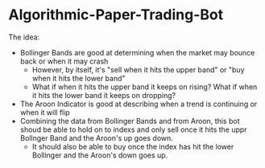 # Algorithmic-Paper-Trading-Bot
The idea:
- Bollinger Bands are good at determining when the market may bounce back or when it may crash
  - However, by itself, it's "sell when it hits the upper band" or "buy when it hits the lower band"
  - What if when it hits the upper band it keeps on rising? What if when it hits the lower band it keeps on dropping?
- The Aroon Indicator is good at describing when a trend is continuing or when it will flip
- Combining the data from Bollinger Bands and from Aroon, this bot shoud be able to hold on to indexs and only sell once it hits the uppr Bollnger Band and the Aroon's up goes down.
  - It should also be able to buy once the index has hit the lower Bollinger and the Aroon's down goes up.
